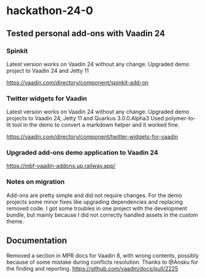 # hackathon-24-0

## Tested personal add-ons with Vaadin 24

### Spinkit

Latest version works on Vaadin 24 without any change.
Upgraded demo project to Vaadin 24 and Jetty 11

https://vaadin.com/directory/component/spinkit-add-on


### Twitter widgets for Vaadin

Latest version works on Vaadin 24 without any change.
Upgraded demo projects to Vaadin 24, Jetty 11 and Quarkus 3.0.0.Alpha3
Used polymer-to-lit tool in the demo to convert a markdown helper and it worked fine.

https://vaadin.com/directory/component/twitter-widgets-for-vaadin


### Upgraded add-ons demo application to Vaadin 24

https://mbf-vaadin-addons.up.railway.app/


### Notes on migration

Add-ons are pretty simple and did not require changes.
For the demo projects some minor fixes like upgrading dependencies and replacing removed code.
I got some troubles in one project with the development bundle, but mainly because I did not
correctly handled assets in the custom theme.


## Documentation

Removed a section in MPR docs for Vaadin 8, with wrong contents,
possibly because of some mistake during conflicts resolution.
Thanks to @Ansku for the finding and reporting.
https://github.com/vaadin/docs/pull/2225
